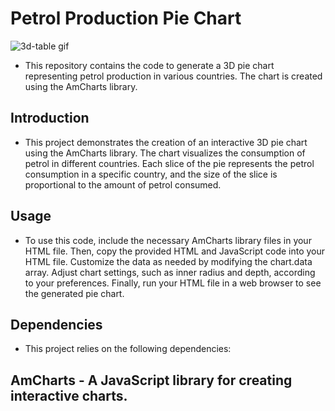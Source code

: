 # Petrol Production Pie Chart
![3d-table gif](https://github.com/aliwert/3d-pie-chart-petrol/assets/154356044/b558baab-53ad-4722-9ba8-a6a71be18abf)

- This repository contains the code to generate a 3D pie chart representing petrol production in various countries. The chart is created using the AmCharts library.

## Introduction
- This project demonstrates the creation of an interactive 3D pie chart using the AmCharts library. The chart visualizes the consumption of petrol in different countries. Each slice of the pie represents the petrol consumption in a specific country, and the size of the slice is proportional to the amount of petrol consumed.

## Usage
- To use this code, include the necessary AmCharts library files in your HTML file. Then, copy the provided HTML and JavaScript code into your HTML file. Customize the data as needed by modifying the chart.data array. Adjust chart settings, such as inner radius and depth, according to your preferences. Finally, run your HTML file in a web browser to see the generated pie chart.

## Dependencies
- This project relies on the following dependencies:

## AmCharts - A JavaScript library for creating interactive charts.



